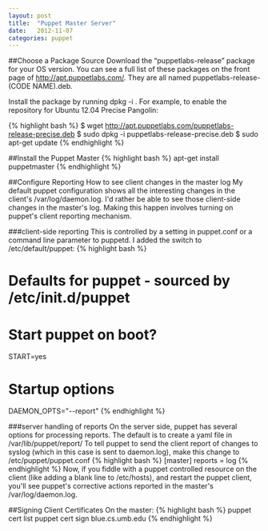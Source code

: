 ```yaml
---
layout: post
title:  "Puppet Master Server"
date:   2012-11-07
categories: puppet
---
```

##Choose a Package Source
Download the “puppetlabs-release” package for your OS version.
You can see a full list of these packages on the front page of http://apt.puppetlabs.com/. 
They are all named puppetlabs-release-(CODE NAME).deb.

Install the package by running dpkg -i <PACKAGE NAME>.
For example, to enable the repository for Ubuntu 12.04 Precise Pangolin:
<!-- more -->
{% highlight bash %}
$ wget http://apt.puppetlabs.com/puppetlabs-release-precise.deb
$ sudo dpkg -i puppetlabs-release-precise.deb
$ sudo apt-get update
{% endhighlight %}
  
##Install the Puppet Master
{% highlight bash %}
apt-get install puppetmaster
{% endhighlight %}

##Configure Reporting
How to see client changes in the master log
My default puppet configuration shows all the interesting changes in the client's /var/log/daemon.log. I'd rather be able to see those client-side changes in the master's log. Making this happen involves turning on puppet's client reporting mechanism.

###client-side reporting
This is controlled by a setting in puppet.conf or a command line parameter to puppetd. I added the switch to 
/etc/default/puppet:
{% highlight bash %}
# Defaults for puppet - sourced by /etc/init.d/puppet

# Start puppet on boot?
START=yes

# Startup options
DAEMON_OPTS="--report"
{% endhighlight %}

###server handling of reports
On the server side, puppet has several options for processing reports. The default is to create a yaml file in /var/lib/puppet/report/<nodename> To tell puppet to send the client report of changes to syslog (which in this case is sent to daemon.log), make this change to /etc/puppet/puppet.conf
{% highlight bash %}
[master]
reports = log
{% endhighlight %}
Now, if you fiddle with a puppet controlled resource on the client (like adding a blank line to /etc/hosts), and restart the puppet client, you'll see puppet's corrective actions reported in the master's /var/log/daemon.log.

##Signing Client Certificates
On the master:
{% highlight bash %}
puppet cert list
puppet cert sign blue.cs.umb.edu
{% endhighlight %}